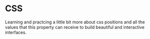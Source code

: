 # CSS
Learning and practcing a little bit more about css positions and all the values that this property can receive to build beautiful and interactive interfaces.
